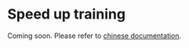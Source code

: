 # Speed up training

Coming soon. Please refer to [chinese documentation](https://mmengine.readthedocs.io/zh_CN/latest/examples/speed_up_training.html).
